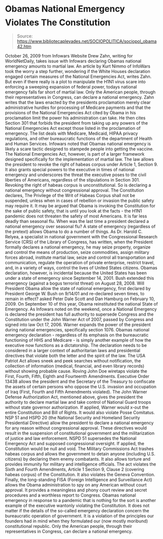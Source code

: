 # Obamas National Emergency Violates The Constitution

> Source: https://www.bibliotecapleyades.net/SOCIOPOLITICA/sociopol_obama42.htm

October 26, 2009
from
Infowars Website
Drew Zahn, writing for WorldNetDaily,
takes issue with Infowars declaring Obamas national emergency
amounts to martial law.
An article by Kurt Nimmo of InfoWars took
the worry a step further, wondering if the White Houses declaration
engaged certain measures of the National Emergencies Act, writes Zahn.
But even if there really is a plot to
manipulate the H1N1 virus scare into enforcing a sweeping
expansion of federal power, todays national emergency falls far short
of
martial law.
Only the American people,
through their representatives in Congress,
can declare a national
emergency.
Zahn writes that the laws enacted by the
presidents proclamation merely clear administrative hurdles for processing
of Medicare payments and that the provisions of the National Emergencies
Act cited by Obama in his proclamation limit the power his
administration can take.
He then cites Section 301 that forbids the
president from taking up any powers of the National Emergencies Act except
those listed in the proclamation of emergency. The list deals with Medicare,
Medicaid, HIPAA privacy regulations, and other bureaucratic functions of the
department of Health and Human Services.
Infowars noted that Obamas national emergency is likely a scare
tactic designed to stampede people into getting the vaccine.
The
National Emergencies Act, however, is part
of a larger framework designed specifically for the implementation of
martial law. The law allows the president to revoke the right of habeas
corpus under Article 1, Section 9. It also grants special powers to the
executive in times of national emergency and underscores the threat the
executive poses to the civil liberties of Americans, regardless of the
stipulations in Section 301.
Revoking the right of habeas corpus is unconstitutional. So is declaring a
national emergency without congressional approval.
The Constitution declares,
The Privilege of the Writ of Habeas Corpus
shall not be suspended, unless when in cases of rebellion or invasion
the public safety may require it.
It may be argued that Obama is invoking the
Constitution for the sake of public safety, that is until you look at the
facts - the
H1N1 pandemic
does not threaten the safety of most Americans. It is far less deadly
than seasonal flu.
When was the last time a president declared a
national emergency over seasonal flu? A state of emergency (regardless of
the pretext) allows Obama to do a number of things.
As Dr.
Harold C. Relyea, a specialist in
national government with the Congressional Research Service (CRS) of
the Library of Congress, has written,
when the President formally declares a
national emergency, he may seize property, organize and control the
means of production, seize commodities, assign military forces abroad,
institute martial law, seize and control all transportation and
communication, regulate the operation of private enterprise, restrict
travel, and, in a variety of ways, control the lives of United States
citizens.
Obamas declaration, however, is incidental
because the United States has been under a state of emergency since
September 14, 2001.
Bush extended this emergency (against
a
bogus terrorist threat) on August 28, 2008.
Will President Obama allow the state of
national emergency, first declared by President George W. Bush on
9/14/01 and re-declared seven times, to remain in effect? asked
Peter Dale Scott and Dan Hamburg on
February 10, 2009.
On September 10 of this year, Obama reinstituted
the national State of Emergency.
As Infowars noted on the weekend, once a National Emergency is
declared the president has full authority to supersede Congress and the
Constitution under the John Warner Act of 2007, passed by Congress and
signed into law Oct 17, 2006. Warner expands the power of the president
during national emergencies, specifically section 1076.
Obamas national emergency declaration - regardless of its emphasis on the
bureaucratic functioning of HHS and Medicare - is simply another example of
how the executive now functions as a dictatorship.
The declaration needs to be considered in a larger context of authoritarian
laws and presidential directives that violate both the letter and the spirit
of the law.
The
USA Patriot Act allows sneek and peek
searches without notification, the collection of information (medical,
financial, and even library records) without showing probable cause.
Roving John Doe wiretaps violate the First,
Fourth, Fifth, Eighth and Fourteenth Amendments.
Executive Order 13438 allows the president
and the Secretary of the Treasury to confiscate the assets of certain
persons who oppose the U.S. invasion and occupation of Iraq (First, Fourth
and Fifth Amendments violated).
The
John Warner Defense Authorization Act,
mentioned above, gives the president the authority to declare martial law
and take control of National Guard troops without state governor
authorization. If applied, Warner would x-out the entire Constitution and
Bill of Rights. It would also violate
Posse Comitatus.
NSP 51 and HSPD 20 (the National Security and Homeland Security Presidential
Directive) allow the president to declare a national emergency for any
reason without congressional approval. These directives would result in the
suspension of constitutional government and the militarization of justice
and law enforcement. NSPD 51 supersedes the National Emergency Act and
supposed congressional oversight.
If applied, the Constitution would be null and
void.
The Military Commissions Act trashes habeas corpus and allows the
government to detain anyone (including U.S. citizens) by declaring them
enemy combatants. It also allows torture and provides immunity for military
and intelligence officials. The act violates the Sixth and Fourth
Amendments, Article 1 Section 9, Clause 2 (covering habeas corpus) of the
Constitution. It also violates the Geneva Convention.
Finally, the long-standing FISA (Foreign Intelligence and Surveillance
Act) allows the Obama administration to spy on any American without
court approval. It provides a meaningless and phony court review and
secret procedures and a worthless report to Congress.
Obamas national emergency in response to a pandemic that is
nothing for the sort is another example of the executive wantonly violating
the Constitution. It does not matter if the details of the so-called
emergency declaration concern the bureaucratic operation of government. It
is a violation of the principles our founders had in mind when they
formulated our (now mostly moribund) constitutional republic.
Only the American people, through their representatives in Congress, can
declare a national emergency.
